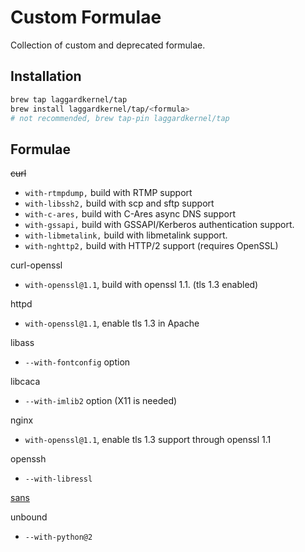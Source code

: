 # Custom Formulae
Collection of custom and deprecated formulae.

## Installation

```bash
brew tap laggardkernel/tap
brew install laggardkernel/tap/<formula>
# not recommended, brew tap-pin laggardkernel/tap
```

## Formulae
~~curl~~
- `with-rtmpdump,` build with RTMP support
- `with-libssh2,` build with scp and sftp support
- `with-c-ares,` build with C-Ares async DNS support
- `with-gssapi,` build with GSSAPI/Kerberos authentication support.
- `with-libmetalink,` build with libmetalink support.
- `with-nghttp2,` build with HTTP/2 support (requires OpenSSL)

curl-openssl
- `with-openssl@1.1`, build with openssl 1.1. (tls 1.3 enabled)

httpd
- `with-openssl@1.1`, enable tls 1.3 in Apache

libass
- `--with-fontconfig` option

libcaca
- `--with-imlib2` option (X11 is needed)

nginx
- `with-openssl@1.1`, enable tls 1.3 support through openssl 1.1

openssh
- `--with-libressl`

[sans](https://github.com/puxxustc/sans)

unbound
- `--with-python@2`
